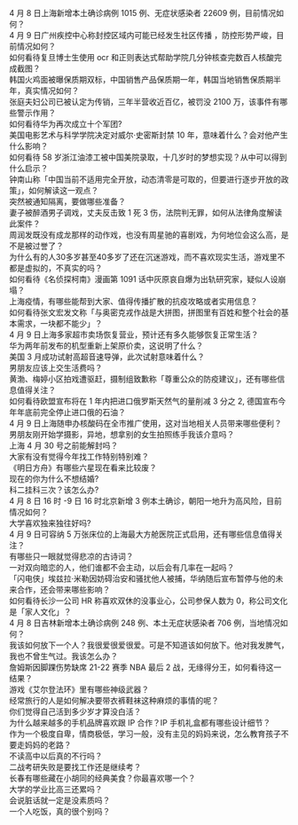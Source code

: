 4 月 8 日上海新增本土确诊病例 1015 例、无症状感染者 22609 例，目前情况如何？  
4 月 9 日广州疾控中心称封控区域内可能已经发生社区传播 ，防控形势严峻，目前情况如何？  
如何看待复旦博士生使用 ocr 和正则表达式帮助学院几分钟核查完数百人核酸完成截图？  
韩国火鸡面被曝保质期双标，中国销售产品保质期一年，韩国当地销售保质期半年，真实情况如何？  
张庭夫妇公司已被认定为传销，三年半营收近百亿，被罚没 2100 万，该事件有哪些警示作用？  
如何看待华为再次成立十个军团?  
美国电影艺术与科学学院决定对威尔·史密斯封禁 10 年，意味着什么？会对他产生什么影响？  
如何看待 58 岁浙江油漆工被中国美院录取，十几岁时的梦想实现？从中可以得到什么启示？  
钟南山称「中国当前不适用完全开放，动态清零是可取的，但要进行逐步开放的政策」，如何解读这一观点？  
突然被通知隔离，要做哪些准备？  
妻子被醉酒男子调戏，丈夫反击致 1 死 3 伤，法院判无罪，如何从法律角度解读此案件？  
周润发既没有成龙那样的动作戏，也没有周星驰的喜剧戏，为何地位会这么高，是不是被过誉了？  
为什么有的人30多岁甚至40多岁了还在沉迷游戏，而不喜欢现实生活，游戏里不都是虚拟的，不真实的吗？  
如何看待《名侦探柯南》漫画第 1091 话中灰原哀自爆为出轨研究家，疑似人设崩塌？  
上海疫情，有哪些能帮到大家、值得传播扩散的抗疫攻略或者实用信息？  
如何看待张文宏发文称「与奥密克戎作战是大拼图，拼图里有百姓和整个社会的基本需求，一块都不能少」？  
4 月 9 日上海多家超市卖场恢复营业，预计还有多久能够恢复正常生活？  
华为两年前发布的机型重新上架原价卖，这说明了什么？  
美国 3 月成功试射高超音速导弹，此次试射意味着什么？  
男朋友应该上交生活费吗？  
黄渤、梅婷小区拍戏遭驱赶，摄制组致歉称「尊重公众的防疫建议」，还有哪些信息值得关注？  
如何看待欧盟宣布将在 1 年内把进口俄罗斯天然气的量削减 3 分之 2, 德国宣布今年年底前完全停止进口俄的石油？  
4 月 9 日上海随申办核酸码在全市推广使用，这对当地相关人员带来哪些便利？  
男朋友刚开始学摄影，异地，想拿别的女生拍照练手我该介意吗？  
上海 4 月 30 号之前能解封吗？  
大家有没有觉得今年找工作特别特别难？  
《明日方舟》有哪些六星现在看来比较废？  
现在的你为什么不想结婚?  
科二挂科三次？该怎么办?  
4 月 8 日 16 时 -9 日 16 时北京新增 3 例本土确诊，朝阳一地升为高风险，目前情况如何？  
大学喜欢独来独往好吗?  
4 月 9 日可容纳 5 万张床位的上海最大方舱医院正式启用，还有哪些信息值得关注？  
有哪些只一眼就觉得悲凉的古诗词？  
一对双向暗恋的人，他们谁都不会主动，以后会有几率在一起吗？  
「闪电侠」埃兹拉·米勒因妨碍治安和骚扰他人被捕，华纳随后宣布暂停与他的未来合作，还会带来哪些影响？  
如何看待长沙一公司 HR 称喜欢双休的没事业心，公司参保人数为 0，称公司文化是「家人文化」？  
4 月 8 日吉林新增本土确诊病例 248 例、本土无症状感染者 706 例，当地情况如何？  
我该如何放下一个人？我很爱很爱很爱。可是不知道该如何放下。他对我发脾气，我也不曾生气过。我该怎么办？  
詹姆斯因脚踝伤势缺席 21-22 赛季 NBA 最后 2 战，无缘得分王，如何看待这一结果？  
游戏《艾尔登法环》里有哪些神级武器？  
经常旅行的人是如何解决要带衣裤鞋袜这种麻烦的事情的呢？  
你们觉得自己活到多少岁才算没白活？  
为什么越来越多的手机品牌喜欢跟 IP 合作？IP 手机礼盒都有哪些设计细节？  
作为一个极度自卑，情商极低，学习一般，没有主见的妈妈来说，怎么教育孩子不要走妈妈的老路？  
不读高中以后真的不行吗？  
二战考研失败是要找工作还是继续考？  
长春有哪些藏在小胡同的经典美食？你最喜欢哪一个？  
大学的学业比高三还累吗？  
会说脏话就一定是没素质吗？  
一个人吃饭，真的很个别吗？  
